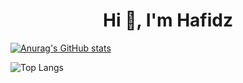 <h1 align="center">Hi 👋, I'm Hafidz</h1>

 [![Anurag's GitHub stats](https://github-readme-stats.vercel.app/api?username=mabdulhafidz&show_icons=true)](https://github.com/mabdulhafidz/github-readme-stats&show_icons=true)

![Top Langs](https://github-readme-stats.vercel.app/api/top-langs/?username=mabdulhafidz&layout=compact)
